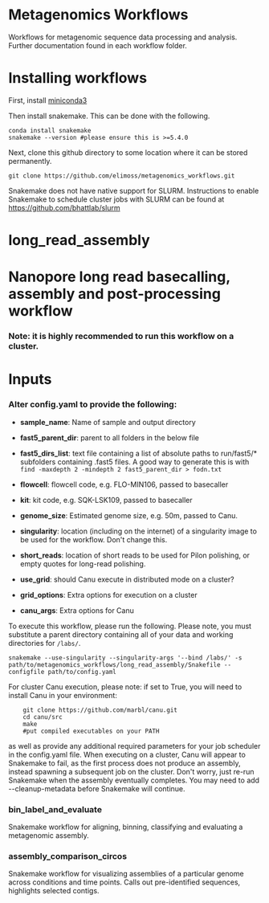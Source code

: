 # Metagenomics Workflows
Workflows for metagenomic sequence data processing and analysis.  Further documentation found in each workflow folder.

# Installing workflows

First, install [miniconda3](https://conda.io/en/latest/miniconda.html)

Then install snakemake.  This can be done with the following.

```
conda install snakemake
snakemake --version #please ensure this is >=5.4.0
```

Next, clone this github directory to some location where it can be stored permanently.

```
git clone https://github.com/elimoss/metagenomics_workflows.git
```

Snakemake does not have native support for SLURM. Instructions to enable Snakemake to schedule cluster jobs with SLURM can be found at https://github.com/bhattlab/slurm


# long_read_assembly
# Nanopore long read basecalling, assembly and post-processing workflow

### Note: it is highly recommended to run this workflow on a cluster.  

# Inputs
### Alter config.yaml to provide the following:
 * **sample_name**: Name of sample and output directory

 * **fast5_parent_dir**: parent to all folders in the below file

 * **fast5_dirs_list**: text file containing a list of absolute paths to run/fast5/* subfolders containing .fast5 files.  A good way to generate this is with `find -maxdepth 2 -mindepth 2 fast5_parent_dir > fodn.txt`

 * **flowcell**: flowcell code, e.g. FLO-MIN106, passed to basecaller

 * **kit**: kit code, e.g. SQK-LSK109, passed to basecaller

 * **genome_size**: Estimated genome size, e.g. 50m, passed to Canu.

 * **singularity**: location (including on the internet) of a singularity image to be used for the workflow.  Don't change this.

 * **short_reads**: location of short reads to be used for Pilon polishing, or empty quotes for long-read polishing.

 * **use_grid**: should Canu execute in distributed mode on a cluster?

 * **grid_options**: Extra options for execution on a cluster

 * **canu_args**: Extra options for Canu


To execute this workflow, please run the following.  Please note, you must substitute a parent directory containing all of your data and working directories for `/labs/`.  

```
snakemake --use-singularity --singularity-args '--bind /labs/' -s path/to/metagenomics_workflows/long_read_assembly/Snakefile --configfile path/to/config.yaml
```

For cluster Canu execution, please note: if set to True, you will need to install Canu in your environment:

```
	git clone https://github.com/marbl/canu.git
	cd canu/src
	make
	#put compiled executables on your PATH
````
as well as provide any additional required parameters for your job scheduler in the config.yaml file.  When executing on a cluster, Canu will appear to Snakemake to fail, as the first process does not produce an assembly, instead spawning a subsequent job on the cluster.  Don't worry, just re-run Snakemake when the assembly eventually completes.  You may need to add --cleanup-metadata <assembly> before Snakemake will continue.



### bin_label_and_evaluate

Snakemake workflow for aligning, binning, classifying and evaluating a
metagenomic assembly.

### assembly_comparison_circos
Snakemake workflow for visualizing assemblies of a particular genome across conditions and time points.  Calls out pre-identified sequences, highlights selected contigs.
